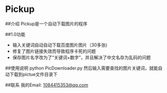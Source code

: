 # Pickup

##介绍
Pickup是一个自动下载图片的程序



##1.0功能
- 输入关键词自动自动下载百度图片图片（30多张)
- 修复了图片链接失效而导致程序卡死的问题
- 保存图片名字改为了“关键词+数字”，并且解决了中文名存为乱码的问题


##使用说明
python PicDownloader.py
然后输入需要查找的图片关键词，就能自动下载到pictue文件目录下


##联系
我的Email: 1084415353@qq.com
